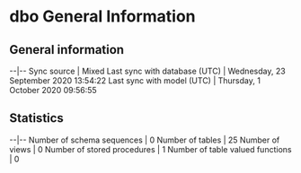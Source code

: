 ﻿dbo General Information
===============

## General information

--|--
Sync source | Mixed
Last sync with database (UTC) | Wednesday, 23 September 2020 13:54:22
Last sync with model (UTC) | Thursday, 1 October 2020 09:56:55


## Statistics

--|--
Number of schema sequences | 0
Number of tables | 25
Number of views | 0
Number of stored procedures | 1
Number of table valued functions | 0